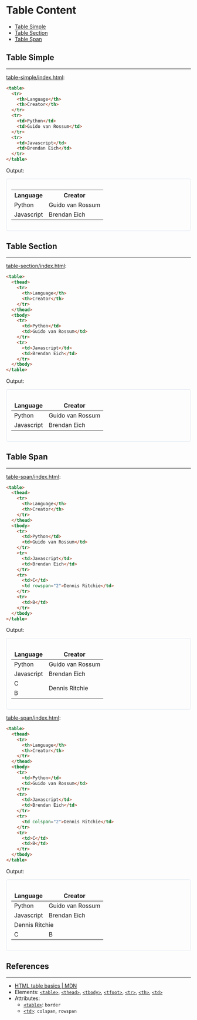 # Table Content

* [Table Simple](#table-simple)
* [Table Section](#table-section)
* [Table Span](#table-span)

## Table Simple
---

[table-simple/index.html](table-simple/index.html):
```html
<table>
  <tr>
    <th>Language</th>
    <th>Creator</th>
  </tr>
  <tr>
    <td>Python</td>
    <td>Guido van Rossum</td>
  </tr>
  <tr>
    <td>Javascript</td>
    <td>Brendan Eich</td>
  </tr>
</table>
```

Output:

<div style="border-radius: 0.3rem; border: solid 1px #dce6f0; padding: 0.8rem">
  <table>
    <tr>
      <th style="border: none;">Language</th>
      <th style="border: none;">Creator</th>
    </tr>
    <tr>
      <td style="border: none;">Python</td>
      <td style="border: none;">Guido van Rossum</td>
    </tr>
    <tr>
      <td style="border: none;">Javascript</td>
      <td style="border: none;">Brendan Eich</td>
    </tr>
  </table>
</div>

## Table Section
---

[table-section/index.html](table-section/index.html):
```html
<table>
  <thead>
    <tr>
      <th>Language</th>
      <th>Creator</th>
    </tr>
  </thead>
  <tbody>
    <tr>
      <td>Python</td>
      <td>Guido van Rossum</td>
    </tr>
    <tr>
      <td>Javascript</td>
      <td>Brendan Eich</td>
    </tr>
  </tbody>
</table>
```

Output:

<div style="border-radius: 0.3rem; border: solid 1px #dce6f0; padding: 0.8rem">
  <table>
    <thead>
      <tr>
        <th style="border: none;">Language</th>
        <th style="border: none;">Creator</th>
      </tr>
    </thead>
    <tbody>
      <tr>
        <td style="border: none;">Python</td>
        <td style="border: none;">Guido van Rossum</td>
      </tr>
      <tr>
        <td style="border: none;">Javascript</td>
        <td style="border: none;">Brendan Eich</td>
      </tr>
    </tbody>
  </table>
</div>

## Table Span
---

[table-span/index.html](table-span/index.html):
```html
<table>
  <thead>
    <tr>
      <th>Language</th>
      <th>Creator</th>
    </tr>
  </thead>
  <tbody>
    <tr>
      <td>Python</td>
      <td>Guido van Rossum</td>
    </tr>
    <tr>
      <td>Javascript</td>
      <td>Brendan Eich</td>
    </tr>
    <tr>
      <td>C</td>
      <td rowspan="2">Dennis Ritchie</td>
    </tr>
    <tr>
      <td>B</td>
    </tr>
  </tbody>
</table>
```

Output:

<div style="border-radius: 0.3rem; border: solid 1px #dce6f0; padding: 0.8rem">
  <table>
    <thead>
      <tr>
        <th style="border: none;">Language</th>
        <th style="border: none;">Creator</th>
      </tr>
    </thead>
    <tbody>
      <tr>
        <td style="border: none;">Python</td>
        <td style="border: none;">Guido van Rossum</td>
      </tr>
      <tr>
        <td style="border: none;">Javascript</td>
        <td style="border: none;">Brendan Eich</td>
      </tr>
      <tr>
        <td style="border: none;">C</td>
        <td style="border: none;" rowspan="2">Dennis Ritchie</td>
      </tr>
      <tr>
        <td style="border: none;">B</td>
      </tr>
    </tbody>
  </table>
</div>

[table-span/index.html](table-span/index.html):
```html
<table>
  <thead>
    <tr>
      <th>Language</th>
      <th>Creator</th>
    </tr>
  </thead>
  <tbody>
    <tr>
      <td>Python</td>
      <td>Guido van Rossum</td>
    </tr>
    <tr>
      <td>Javascript</td>
      <td>Brendan Eich</td>
    </tr>
    <tr>
      <td colspan="2">Dennis Ritchie</td>
    </tr>
    <tr>
      <td>C</td>
      <td>B</td>
    </tr>
  </tbody>
</table>
```

Output:

<div style="border-radius: 0.3rem; border: solid 1px #dce6f0; padding: 0.8rem">
  <table>
    <thead>
      <tr>
        <th style="border: none;">Language</th>
        <th style="border: none;">Creator</th>
      </tr>
    </thead>
    <tbody>
      <tr>
        <td style="border: none;">Python</td>
        <td style="border: none;">Guido van Rossum</td>
      </tr>
      <tr>
        <td style="border: none;">Javascript</td>
        <td style="border: none;">Brendan Eich</td>
      </tr>
      <tr>
        <td style="border: none;" colspan="2">Dennis Ritchie</td>
      </tr>
      <tr>
	<td style="border: none;">C</td>
	<td style="border: none;">B</td>
      </tr>
    </tbody>
  </table>
</div>

## References
---

* [HTML table basics \| MDN](https://developer.mozilla.org/en-US/docs/Learn/HTML/Tables/Basics)
* Elements: [`<table>`](https://developer.mozilla.org/en-US/docs/Web/HTML/Element/table),
  [`<thead>`](https://developer.mozilla.org/en-US/docs/Web/HTML/Element/thead),
  [`<tbody>`](https://developer.mozilla.org/en-US/docs/Web/HTML/Element/tbody),
  [`<tfoot>`](https://developer.mozilla.org/en-US/docs/Web/HTML/Element/tfoot),
  [`<tr>`](https://developer.mozilla.org/en-US/docs/Web/HTML/Element/tr),
  [`<th>`](https://developer.mozilla.org/en-US/docs/Web/HTML/Element/th),
  [`<td>`](https://developer.mozilla.org/en-US/docs/Web/HTML/Element/td)
* Attributes: 
  * [`<table>`](https://developer.mozilla.org/en-US/docs/Web/HTML/Element/table#Attributes): `border`
  * [`<td>`](https://developer.mozilla.org/en-US/docs/Web/HTML/Element/td#Attributes): `colspan`, `rowspan`
